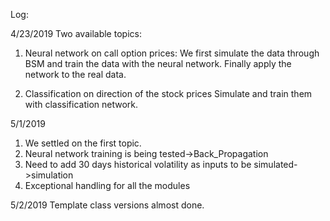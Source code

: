 Log:

4/23/2019
Two available topics:

1. Neural network on call option prices:
	We first simulate the data through BSM and train the data with the neural network. Finally apply the network to the real data.

2. Classification on direction of the stock prices
	Simulate and train them with classification network.

5/1/2019
1. We settled on the first topic.
2. Neural network training is being tested->Back_Propagation
3. Need to add 30 days historical volatility as inputs to be simulated->simulation
4. Exceptional handling for all the modules

5/2/2019
Template class versions almost done.

